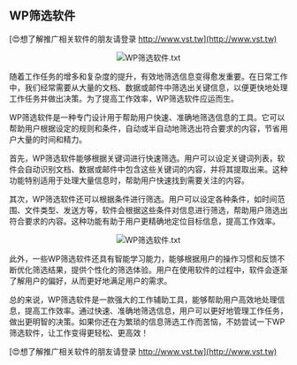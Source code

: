 ## **WP筛选软件**

[😍想了解推广相关软件的朋友请登录 http://www.vst.tw](http://www.vst.tw)

 <center><img src="https://vst.tw/MP4/tuiguang/png/2.png" alt="WP筛选软件.txt"></center>

随着工作任务的增多和复杂度的提升，有效地筛选信息变得愈发重要。在日常工作中，我们经常需要从大量的文档、数据或邮件中筛选出关键信息，以便更快地处理工作任务并做出决策。为了提高工作效率，WP筛选软件应运而生。

WP筛选软件是一种专门设计用于帮助用户快速、准确地筛选信息的工具。它可以帮助用户根据设定的规则和条件，自动或半自动地筛选出符合要求的内容，节省用户大量的时间和精力。

首先，WP筛选软件能够根据关键词进行快速筛选。用户可以设定关键词列表，软件会自动识别文档、数据或邮件中包含这些关键词的内容，并将其提取出来。这种功能特别适用于处理大量信息时，帮助用户快速找到需要关注的内容。

其次，WP筛选软件还可以根据条件进行筛选。用户可以设定各种条件，如时间范围、文件类型、发送方等，软件会根据这些条件对信息进行筛选，帮助用户筛选出符合要求的内容。这种功能有助于用户更精确地定位目标信息，提高工作效率。

 <center><img src="https://vst.tw/MP4/tuiguang/png/3.png" alt="WP筛选软件.txt"></center>

此外，一些WP筛选软件还具有智能学习能力，能够根据用户的操作习惯和反馈不断优化筛选结果，提供个性化的筛选体验。用户在使用软件的过程中，软件会逐渐了解用户的偏好，从而更好地满足用户的需求。

总的来说，WP筛选软件是一款强大的工作辅助工具，能够帮助用户高效地处理信息，提高工作效率。通过快速、准确地筛选信息，用户可以更好地管理工作任务，做出更明智的决策。如果你还在为繁琐的信息筛选工作而苦恼，不妨尝试一下WP筛选软件，让工作变得更轻松、更高效！

[😍想了解推广相关软件的朋友请登录 http://www.vst.tw](http://www.vst.tw)



